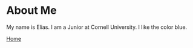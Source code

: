 # About Me
My name is Elias.
I am a Junior at Cornell University.
I like the color blue.

[Home](index.md)
